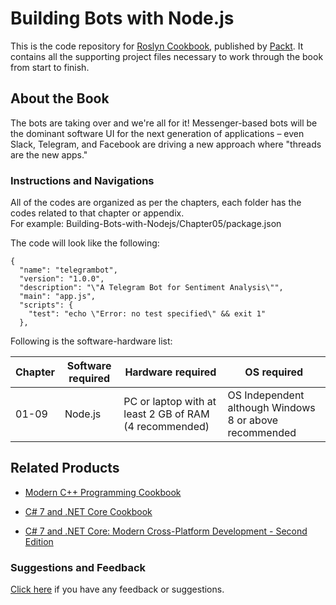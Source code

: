 # Building Bots with Node.js
This is the code repository for [Roslyn Cookbook](https://www.packtpub.com/application-development/roslyn-cookbook?utm_source=github&utm_medium=repository&utm_campaign=9781787286832), published by [Packt](https://www.packtpub.com/). It contains all the supporting project files necessary to work through the book from start to finish.
## About the Book
The bots are taking over and we're all for it! Messenger-based bots will be the dominant software UI for the next generation of applications – even Slack, Telegram, and Facebook are driving a new approach where "threads are the new apps."
### Instructions and Navigations
All of the codes are organized as per the chapters, each folder has the codes related to that chapter or appendix.                   
For example: Building-Bots-with-Nodejs/Chapter05/package.json

The code will look like the following:
```
{
  "name": "telegrambot",
  "version": "1.0.0",
  "description": "\"A Telegram Bot for Sentiment Analysis\"",
  "main": "app.js",
  "scripts": {
    "test": "echo \"Error: no test specified\" && exit 1"
  },
```

Following is the software-hardware list:

| Chapter  | Software required | Hardware required | OS required |
| ------------- | ------------- | ------------- | ------------- |
| 01-09 | Node.js | PC or laptop with at least 2 GB of RAM (4 recommended) | OS Independent although Windows 8 or above recommended |

## Related Products
 
  
* [Modern C++ Programming Cookbook](https://www.packtpub.com/application-development/modern-c-programming-cookbook?utm_source=github&utm_medium=repository&utm_campaign=9781786465184)
  
  
* [C# 7 and .NET Core Cookbook](https://www.packtpub.com/application-development/c-7-and-net-core-cookbook?utm_source=github&utm_medium=repository&utm_campaign=9781787286276)
  
  
* [C# 7 and .NET Core: Modern Cross-Platform Development - Second Edition](https://www.packtpub.com/application-development/c-7-and-net-core-modern-cross-platform-development-second-edition?utm_source=github&utm_medium=repository&utm_campaign=9781787129559)
  
 

### Suggestions and Feedback
  
[Click here](https://docs.google.com/forms/d/e/1FAIpQLSe5qwunkGf6PUvzPirPDtuy1Du5Rlzew23UBp2S-P3wB-GcwQ/viewform) if you have any feedback or suggestions.
